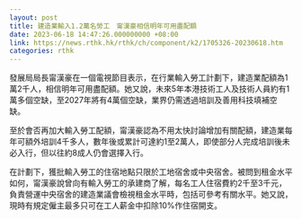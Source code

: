 ```yaml
---
layout: post
title: 建造業輸入1.2萬名勞工　甯漢豪相信明年可用盡配額
date: 2023-06-18 14:47:26.000000000 +08:00
link: https://news.rthk.hk/rthk/ch/component/k2/1705326-20230618.htm
categories: rthk
---
```


發展局局長甯漢豪在一個電視節目表示，在行業輸入勞工計劃下，建造業配額為1萬2千人，相信明年可用盡配額。她又說，未來5年本港技術工人及技術人員約有1萬多個空缺，至2027年將有4萬個空缺，業界仍需透過培訓及善用科技填補空缺。

至於會否再加大輸入勞工配額，甯漢豪認為不用太快討論增加有關配額，建造業每年可額外培訓4千多人，數年後或累計可達約1至2萬人，即使部分人完成培訓後未必入行，但以往約8成人仍會選擇入行。

在計劃下，獲批輸入勞工的住宿地點只限於工地宿舍或中央宿舍。被問到租金水平如何，甯漢豪說曾向有輸入勞工的承建商了解，每名工人住宿費約2千至3千元，負責營運中央宿舍的建造業議會檢視租金水平時，包括可參考有關水平。她又說，現時有規定僱主最多只可在工人薪金中扣除10%作住宿開支。

